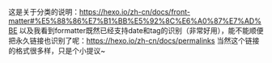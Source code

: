 这是关于分类的说明：https://hexo.io/zh-cn/docs/front-matter#%E5%88%86%E7%B1%BB%E5%92%8C%E6%A0%87%E7%AD%BE
以及我看到formatter既然已经支持date和tag的识别（非常好用），能不能顺便把永久链接也识别了呢：https://hexo.io/zh-cn/docs/permalinks 当然这个链接的格式很多样，只是个小提议~